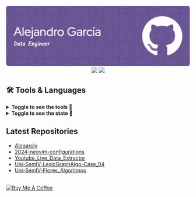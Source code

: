 <p align="center">
  <img src="./assets/header.png" alt="Header">
  <br>
  <a href="https://twitter.com/alegarciy"><img src="https://img.shields.io/badge/twitter-%231DA1F2.svg?&style=for-the-badge&logo=twitter&logoColor=white" height=25></a> 
  <a href="https://www.linkedin.com/in/alejandro-garc%C3%ADa-108885205/"><img src="https://img.shields.io/badge/linkedin-%230077B5.svg?&style=for-the-badge&logo=linkedin&logoColor=white" height=25></a> 
</p>

## 🛠️ Tools & Languages


<details>

  <summary><b>Toggle to see the tools 👀</b><br></summary>
  <p>This are the tools I have experience, not an expert on any of them but I enjoy them. <br> </p>

  <b>🧰 Version Control</b>
  <table>
    <tr>
      <td align="center" width="96">
        <a href="https://git-scm.com/" target="_blank">
          <img src="https://user-images.githubusercontent.com/25181517/192108372-f71d70ac-7ae6-4c0d-8395-51d8870c2ef0.png" width="40" height="40" alt="Git" />
        </a>
        <br>Git
      </td>
      <td align="center" width="96">
        <a href="https://github.com/" target="_blank">
          <img src="https://user-images.githubusercontent.com/25181517/192108374-8da61ba1-99ec-41d7-80b8-fb2f7c0a4948.png" width="40" height="40" alt="Github" />
        </a>
        <br>Github
      </td>
      <td align="center" width="96">
        <a href="https://about.gitlab.com/" target="_blank">
          <img src="https://user-images.githubusercontent.com/25181517/192108376-c675d39b-90f6-4073-bde6-5a9291644657.png" width="40" height="40" alt="Gitlab" />
        </a>
        <br>Gitlab
      </td>
    </tr>
  </table>

  <b>🔨 Tools</b>
  <table>
    <tr>
      <td align="center" width="96">
        <a href="https://neovim.io/" target="_blank">
          <img src="https://github-production-user-asset-6210df.s3.amazonaws.com/136815194/258326081-b113a23c-5c04-45aa-819c-bd04e8ac2a37.png" width="40" height="40" alt="Neovim" />
        </a>
        <br>Neovim
      </td>
      <td align="center" width="96">
        <a href="https://code.visualstudio.com/" target="_blank">
          <img src="https://user-images.githubusercontent.com/25181517/192108891-d86b6220-e232-423a-bf5f-90903e6887c3.png" width="40" height="40" alt="Visual Studio Code" />
        </a>
        <br>VScode 
      </td>
      <td align="center" width="96">
        <a href="https://www.postman.com/" target="_blank">
          <img src="https://user-images.githubusercontent.com/25181517/192109061-e138ca71-337c-4019-8d42-4792fdaa7128.png" width="40" height="40" alt="Postman" />
        </a>
        <br>Postman
      </td>
      <td align="center" width="96">
        <a href="https://www.atlassian.com/software/jira" target="_blank">
          <img src="https://user-images.githubusercontent.com/25181517/183912952-83784e94-629d-4c34-a961-ae2ae795b662.png" width="40" height="40" alt="Jira" />
        </a>
        <br>Jira
      </td>
      <td align="center" width="96">
        <a href="https://jupyter.org/" target="_blank">
          <img src="https://user-images.githubusercontent.com/25181517/183914128-3fc88b4a-4ac1-40e6-9443-9a30182379b7.png" width="40" height="40" alt="Jupyter Notebook" />
        </a>
        <br>Jupyter 
      </td>
    </tr>
  </table>

  <b>🌐 Web Dev</b>
  <table>
    <tr>
      <td align="center" width="96">
        <a href="https://developer.mozilla.org/en-US/docs/Web/HTML" target="_blank">
          <img src="https://user-images.githubusercontent.com/25181517/192158954-f88b5814-d510-4564-b285-dff7d6400dad.png" width="40" height="40" alt="HTML" />
        </a>
        <br>HTML
      </td>
      <td align="center" width="96">
        <a href="https://developer.mozilla.org/en-US/docs/Web/CSS" target="_blank">
          <img src="https://user-images.githubusercontent.com/25181517/183898674-75a4a1b1-f960-4ea9-abcb-637170a00a75.png" width="40" height="40" alt="CSS" />
        </a>
        <br>CSS
      </td>
      <td align="center" width="96">
        <a href="https://swagger.io/" target="_blank">
          <img src="https://user-images.githubusercontent.com/25181517/186711335-a3729606-5a78-4496-9a36-06efcc74f800.png" width="40" height="40" alt="Swagger" />
        </a>
        <br>Swagger
      </td>
      <td align="center" width="96">
        <a href="https://auth0.com/" target="_blank">
          <img src="https://cdn.brighttalk.com/ams/california/images/channel/19357/image_840418.png" width="40" height="40" alt="Auth0" />
        </a>
        <br>Auth0
      </td>
    </tr>
  </table>

  <b>📜 Javascript</b>
  <table>
    <tr>
      <td align="center" width="96">
        <a href="https://developer.mozilla.org/en-US/docs/Web/JavaScript" target="_blank">
          <img src="https://user-images.githubusercontent.com/25181517/117447155-6a868a00-af3d-11eb-9cfe-245df15c9f3f.png" width="40" height="40" alt="Javascript" />
        </a>
        <br>Javascript
      </td>
      <td align="center" width="96">
        <a href="https://reactjs.org/" target="_blank">
          <img src="https://user-images.githubusercontent.com/25181517/183897015-94a058a6-b86e-4e42-a37f-bf92061753e5.png" width="40" height="40" alt="React" />
        </a>
        <br>React
      </td>
      <td align="center" width="96">
        <a href="https://www.typescriptlang.org/" target="_blank">
          <img src="https://user-images.githubusercontent.com/25181517/183890598-19a0ac2d-e88a-4005-a8df-1ee36782fde1.png" width="40" height="40" alt="Typescript" />
        </a>
        <br>Typescript
      </td>
      <td align="center" width="96">
        <a href="https://www.npmjs.com/" target="_blank">
          <img src="https://user-images.githubusercontent.com/25181517/121401671-49102800-c959-11eb-9f6f-74d49a5e1774.png" width="40" height="40" alt="Node Package Manager" />
        </a>
        <br>NPM
      </td>
      <td align="center" width="96">
        <a href="https://nodejs.org/" target="_blank">
          <img src="https://user-images.githubusercontent.com/25181517/183568594-85e280a7-0d7e-4d1a-9028-c8c2209e073c.png" width="40" height="40" alt="Node JS" />
        </a>
        <br>Node JS
      </td>
      <td align="center" width="96">
        <a href="https://nestjs.com/" target="_blank">
          <img src="https://github.com/marwin1991/profile-technology-icons/assets/136815194/519bfaf3-c242-431e-a269-876979f05574" width="40" height="40" alt="Nest JS" />
        </a>
        <br>Nest JS
      </td>
      <td align="center" width="96">
        <a href="https://jestjs.io/" target="_blank">
          <img src="https://user-images.githubusercontent.com/25181517/187955005-f4ca6f1a-e727-497b-b81b-93fb9726268e.png" width="40" height="40" alt="Jest" />
        </a>
        <br>Jest
      </td>
    </tr>
  </table>

  <b>🐍 Python</b>
  <table>
    <tr>
      <td align="center" width="96">
        <a href="https://www.python.org/" target="_blank">
          <img src="https://user-images.githubusercontent.com/25181517/183423507-c056a6f9-1ba8-4312-a350-19bcbc5a8697.png" width="40" height="40" alt="Python" />
        </a>
        <br>Python
      </td>
      <td align="center" width="96">
        <a href="https://flask.palletsprojects.com/" target="_blank">
          <img src="https://user-images.githubusercontent.com/25181517/183423775-2276e25d-d43d-4e58-890b-edbc88e915f7.png" width="40" height="40" alt="Flask" />
        </a>
        <br>Flask
      </td>
      <td align="center" width="96">
        <a href="https://docs.pytest.org/" target="_blank">
          <img src="https://user-images.githubusercontent.com/25181517/184117132-9e89a93b-65fb-47c3-91e7-7d0f99e7c066.png" width="40" height="40" alt="Pytest" />
        </a>
        <br>Pytest
      </td>
      <td align="center" width="96">
        <a href="https://pandas.pydata.org/" target="_blank">
          <img src="https://github.com/marwin1991/profile-technology-icons/assets/76012086/24b02d77-2f28-43c7-b5d6-e15e3395851b" width="40" height="40" alt="Pandas" />
        </a>
        <br>Pandas
      </td>
      <td align="center" width="96">
        <a href="https://spark.apache.org/docs/latest/api/python/" target="_blank">
          <img src="https://cdn.prod.website-files.com/6108e07db6795265f203a636/618e6cd22b77c47a7bbe1adf_Spark.png" width="40" height="40" alt="Pyspark" />
        </a>
        <br>Pyspark
      </td>
    </tr>
  </table>

  <b>💾 Database</b>
  <table>
    <tr>
      <td align="center" width="96">
        <a href="https://www.postgresql.org/" target="_blank">
          <img src="https://user-images.githubusercontent.com/25181517/117208740-bfb78400-adf5-11eb-97bb-09072b6bedfc.png" width="40" height="40" alt="PostgreSQL" />
        </a>
        <br>PostgreSQL
      </td>
      <td align="center" width="96">
        <a href="https://www.mongodb.com/" target="_blank">
          <img src="https://user-images.githubusercontent.com/25181517/182884177-d48a8579-2cd0-447a-b9a6-ffc7cb02560e.png" width="40" height="40" alt="MongoDB" />
        </a>
        <br>MongoDB
      </td>
      <td align="center" width="96">
        <a href="https://www.mysql.com/" target="_blank">
          <img src="https://user-images.githubusercontent.com/25181517/183896128-ec99105a-ec1a-4d85-b08b-1aa1620b2046.png" width="40" height="40" alt="MySQL" />
        </a>
        <br>MySQL
      </td>
      <td align="center" width="96">
        <a href="https://www.microsoft.com/en-us/sql-server" target="_blank">
          <img src="https://github.com/marwin1991/profile-technology-icons/assets/19180175/3b371807-db7c-45b4-8720-c0cfc901680a" width="40" height="40" alt="MSSQL" />
        </a>
        <br>MSSQL
      </td>
    </tr>
  </table>

  <b>🤿 DevOps</b>
  <table>
    <tr>
      <td align="center" width="96">
        <a href="https://www.gnu.org/software/bash/" target="_blank">
          <img src="https://user-images.githubusercontent.com/25181517/192158606-7c2ef6bd-6e04-47cf-b5bc-da2797cb5bda.png" width="40" height="40" alt="bash" />
        </a>
        <br>Bash
      </td>
      <td align="center" width="96">
        <a href="https://www.docker.com/" target="_blank">
          <img src="https://user-images.githubusercontent.com/25181517/117207330-263ba280-adf4-11eb-9b97-0ac5b40bc3be.png" width="40" height="40" alt="Docker" />
        </a>
        <br>Docker
      </td>
      <td align="center" width="96">
        <a href="https://kubernetes.io/" target="_blank">
          <img src="https://user-images.githubusercontent.com/25181517/182534006-037f08b5-8e7b-4e5f-96b6-5d2a5558fa85.png" width="40" height="40" alt="Kubernetes" />
        </a>
        <br>Kubernetes
      </td>
    </tr>
  </table>

  <b>☁️  Cloud</b>
  <table>
    <tr>
      <td align="center" width="96">
        <a href="https://aws.amazon.com/" target="_blank">
          <img src="https://user-images.githubusercontent.com/25181517/183896132-54262f2e-6d98-41e3-8888-e40ab5a17326.png" width="40" height="40" alt="AWS" />
        </a>
        <br>AWS
      </td>
      <td align="center" width="96">
        <a href="https://cloud.google.com/" target="_blank">
          <img src="https://user-images.githubusercontent.com/25181517/183911547-990692bc-8411-4878-99a0-43506cdb69cf.png" width="40" height="40" alt="GCP" />
        </a>
        <br>GCP
      </td>
    </tr>
  </table>

  <b>🖥️ Operating system</b>
  <table>
    <tr>
      <td align="center" width="96">
        <a href="https://www.apple.com/macos/" target="_blank">
          <img src="https://user-images.githubusercontent.com/25181517/186884152-ae609cca-8cf1-4175-8d60-1ce1fa078ca2.png" width="40" height="40" alt="macOS" />
        </a>
        <br>macOS
      </td>
      <td align="center" width="96">
        <a href="https://ubuntu.com/" target="_blank">
          <img src="https://user-images.githubusercontent.com/25181517/186884153-99edc188-e4aa-4c84-91b0-e2df260ebc33.png" width="40" height="40" alt="Ubuntu" />
        </a>
        <br>Ubuntu
      </td>
    </tr>
  </table>

</details>

<details>
  <summary><b>Toggle to see the state 👀</b><br></summary>
  <p>This are some of my stats, but I still need to work a little bit on them.</p>

  <br>
  <img height="50%" width="auto" src ="https://github-readme-stats.vercel.app/api?username=alegarciy&show_icons=true&count_private=true&theme=darcula&hide_border=true&hide=issues,contribs&bg_color=00000000">
  <img height="50%" width="auto" src ="https://github-readme-stats.vercel.app/api/top-langs/?username=alegarciy&layout=compact&hide_border=true&theme=darcula&bg_color=00000000&langs_count=6&hide=jupyter%20notebook,tex,css,php&exclude_repo=Pacman-AI">
  <img src ="https://github-readme-streak-stats.herokuapp.com?user=alegarciy&theme=darcula&hide_border=true&background=FFFFFF00">
  <br>
</details>

## Latest Repositories
- [Alegarciy](https://github.com/Alegarciy/Alegarciy)
- [2024-neovim-configurations](https://github.com/Alegarciy/2024-neovim-configurations)
- [Youtube_Live_Data_Extractor](https://github.com/Alegarciy/Youtube_Live_Data_Extractor)
- [Uni-SemIV-LexicGraphAlgo-Case_04](https://github.com/Alegarciy/Uni-SemIV-LexicGraphAlgo-Case_04)
- [Uni-SemIV-Flores_Algoritmos](https://github.com/Alegarciy/Uni-SemIV-Flores_Algoritmos)

<br>
<a href="https://buymeacoffee.com/alegarciyt" target="_blank" rel="noreferrer nofollow">
  <img src="https://cdn.buymeacoffee.com/buttons/default-red.png" alt="Buy Me A Coffee" height="40" width="170" >
</a>

